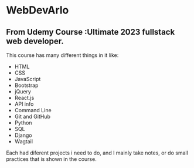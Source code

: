 # WebDevArlo

## From Udemy Course :Ultimate 2023 fullstack web developer.

This course has many different things in it like:
  <ul>
  <li> HTML</li>
  <li> CSS </li>
  <li> JavaScript </li>
  <li> Bootstrap </li>
  <li> jQuery </li>
  <li> React.js </li>
  <li> API info </li>
  <li> Command Line </li>
  <li> Git and GitHub </li>
  <li> Python </li>
   <li> SQL </li>
  <li> Django </li>
  <li> Wagtail</li>
</ul>

Each had diferent projects i need to do, and I mainly take notes, or do small practices that is shown in the course.
